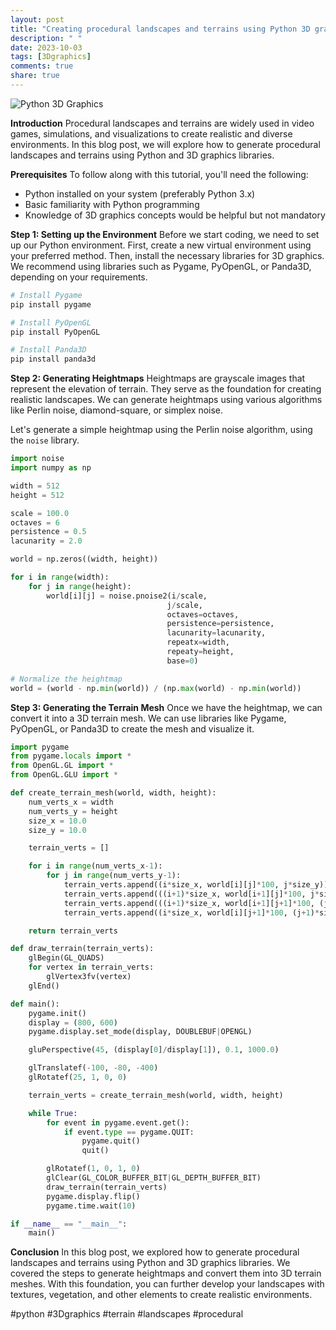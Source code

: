 ```yaml
---
layout: post
title: "Creating procedural landscapes and terrains using Python 3D graphics"
description: " "
date: 2023-10-03
tags: [3Dgraphics]
comments: true
share: true
---
```


![Python 3D Graphics](https://example.com/3d-graphics.jpg)

**Introduction**
Procedural landscapes and terrains are widely used in video games, simulations, and visualizations to create realistic and diverse environments. In this blog post, we will explore how to generate procedural landscapes and terrains using Python and 3D graphics libraries.

**Prerequisites**
To follow along with this tutorial, you'll need the following:
- Python installed on your system (preferably Python 3.x)
- Basic familiarity with Python programming
- Knowledge of 3D graphics concepts would be helpful but not mandatory

**Step 1: Setting up the Environment**
Before we start coding, we need to set up our Python environment. First, create a new virtual environment using your preferred method. Then, install the necessary libraries for 3D graphics. We recommend using libraries such as Pygame, PyOpenGL, or Panda3D, depending on your requirements.

```python
# Install Pygame
pip install pygame

# Install PyOpenGL
pip install PyOpenGL

# Install Panda3D
pip install panda3d
```

**Step 2: Generating Heightmaps**
Heightmaps are grayscale images that represent the elevation of terrain. They serve as the foundation for creating realistic landscapes. We can generate heightmaps using various algorithms like Perlin noise, diamond-square, or simplex noise.

Let's generate a simple heightmap using the Perlin noise algorithm, using the `noise` library.

```python
import noise
import numpy as np

width = 512
height = 512

scale = 100.0
octaves = 6
persistence = 0.5
lacunarity = 2.0

world = np.zeros((width, height))

for i in range(width):
    for j in range(height):
        world[i][j] = noise.pnoise2(i/scale, 
                                   j/scale, 
                                   octaves=octaves, 
                                   persistence=persistence, 
                                   lacunarity=lacunarity, 
                                   repeatx=width, 
                                   repeaty=height, 
                                   base=0)

# Normalize the heightmap
world = (world - np.min(world)) / (np.max(world) - np.min(world))
```

**Step 3: Generating the Terrain Mesh**
Once we have the heightmap, we can convert it into a 3D terrain mesh. We can use libraries like Pygame, PyOpenGL, or Panda3D to create the mesh and visualize it.

```python
import pygame
from pygame.locals import *
from OpenGL.GL import *
from OpenGL.GLU import *

def create_terrain_mesh(world, width, height):
    num_verts_x = width
    num_verts_y = height
    size_x = 10.0
    size_y = 10.0

    terrain_verts = []

    for i in range(num_verts_x-1):
        for j in range(num_verts_y-1):
            terrain_verts.append((i*size_x, world[i][j]*100, j*size_y))
            terrain_verts.append(((i+1)*size_x, world[i+1][j]*100, j*size_y))
            terrain_verts.append(((i+1)*size_x, world[i+1][j+1]*100, (j+1)*size_y))
            terrain_verts.append((i*size_x, world[i][j+1]*100, (j+1)*size_y))

    return terrain_verts

def draw_terrain(terrain_verts):
    glBegin(GL_QUADS)
    for vertex in terrain_verts:
        glVertex3fv(vertex)
    glEnd()

def main():
    pygame.init()
    display = (800, 600)
    pygame.display.set_mode(display, DOUBLEBUF|OPENGL)

    gluPerspective(45, (display[0]/display[1]), 0.1, 1000.0)

    glTranslatef(-100, -80, -400)
    glRotatef(25, 1, 0, 0)

    terrain_verts = create_terrain_mesh(world, width, height)

    while True:
        for event in pygame.event.get():
            if event.type == pygame.QUIT:
                pygame.quit()
                quit()

        glRotatef(1, 0, 1, 0)
        glClear(GL_COLOR_BUFFER_BIT|GL_DEPTH_BUFFER_BIT)
        draw_terrain(terrain_verts)
        pygame.display.flip()
        pygame.time.wait(10)

if __name__ == "__main__":
    main()
```

**Conclusion**
In this blog post, we explored how to generate procedural landscapes and terrains using Python and 3D graphics libraries. We covered the steps to generate heightmaps and convert them into 3D terrain meshes. With this foundation, you can further develop your landscapes with textures, vegetation, and other elements to create realistic environments.

#python #3Dgraphics #terrain #landscapes #procedural